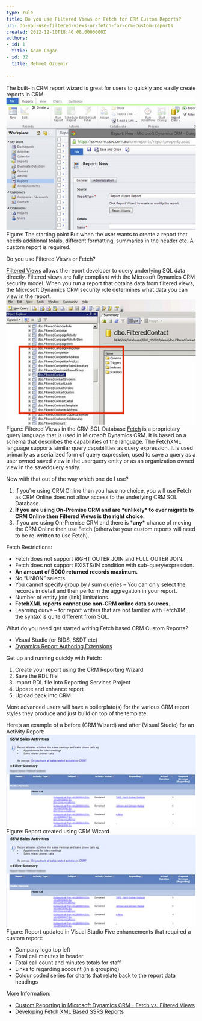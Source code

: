 ```yaml
---
type: rule
title: Do you use Filtered Views or Fetch for CRM Custom Reports?
uri: do-you-use-filtered-views-or-fetch-for-crm-custom-reports
created: 2012-12-10T18:40:08.0000000Z
authors:
- id: 1
  title: Adam Cogan
- id: 32
  title: Mehmet Ozdemir

---
```


 
The built-in CRM report wizard is great for users to quickly and easily create reports in CRM.
![](custom-reports-1.jpg)Figure: The starting point 
But when the user wants to create a report that needs additional totals, different formatting, summaries in the header etc. A custom report is required.

Do you use Filtered Views or Fetch?

[Filtered Views](http://msdn.microsoft.com/en-us/library/gg309722.aspx) allows the report developer to query underlying SQL data directly. Filtered views are fully compliant with the Microsoft Dynamics CRM security model. When you run a report that obtains data from filtered views, the Microsoft Dynamics CRM security role determines what data you can view in the report.
![](custom-reports-2.jpg)Figure: Filtered Views in the CRM SQL Database
[Fetch](http://technet.microsoft.com/en-us/library/bb928434.aspx) is a proprietary query language that is used in Microsoft Dynamics CRM. It is based on a schema that describes the capabilities of the language. The FetchXML language supports similar query capabilities as query expression. It is used primarily as a serialized form of query expression, used to save a query as a user owned saved view in the userquery entity or as an organization owned view in the savedquery entity.

Now with that out of the way which one do I use?

1. If you’re using CRM Online then you have no choice, you will use Fetch as CRM Online does not allow access to the underlying CRM SQL Database.
2. **If you are using On-Premise CRM and are \*unlikely\* to ever migrate to CRM Online then Filtered Views is the right choice.**
3. If you are using On-Premise CRM and there is \***any\*** chance of moving the CRM Online then use Fetch (otherwise your custom reports will need to be re-written to use Fetch).


Fetch Restrictions:

- Fetch does not support RIGHT OUTER JOIN and FULL OUTER JOIN.
- Fetch does not support EXISTS/IN condition with sub-query/expression.
- **An amount of 5000 returned records maximum.**
- No “UNION” selects.
- You cannot specify group by / sum queries – You can only select the records in detail and then perform the aggregation in your report.
- Number of entity join (link) limitations.
- **FetchXML reports cannot use non-CRM online data sources.**
- Learning curve – for report writers that are not familiar with FetchXML the syntax is quite different from SQL.


What do you need get started writing Fetch based CRM Custom Reports?

- Visual Studio (or BIDS, SSDT etc)
- [Dynamics Report Authoring Extensions](http://www.microsoft.com/en-au/download/details.aspx?id=27823)


Get up and running quickly with Fetch:

1. Create your report using the CRM Reporting Wizard
2. Save the RDL file
3. Import RDL file into Reporting Services Project
4. Update and enhance report
5. Upload back into CRM


More advanced users will have a boilerplate(s) for the various CRM report styles they produce and just build on top of the template.

Here’s an example of a before (CRM Wizard) and after (Visual Studio) for an Activity Report:
![](custom-reports-3.jpg)Figure: Report created using CRM Wizard![](custom-reports-3.jpg)Figure: Report updated in Visual Studio
Five enhancements that required a custom report:

- Company logo top left
- Total call minutes in header
- Total call count and minutes totals for staff
- Links to regarding account (in a grouping)
- Colour coded series for charts that relate back to the report data headings


More Information:

- [Custom Reporting in Microsoft Dynamics CRM - Fetch vs. Filtered Views](http://blogs.msdn.com/b/crminthefield/archive/2012/11/27/custom-reporting-in-microsoft-dynamics-crm-fetch-vs-filtered-views.aspx)
- [Developing Fetch XML Based SSRS Reports](http://social.technet.microsoft.com/wiki/contents/articles/10234.microsoft-dynamics-crm-2011-develop-fetch-xml-based-ssrs-reports-in-visual-studio-2008.aspx)​

 ​  
